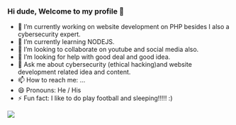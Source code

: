 ### Hi dude, Welcome to my profile 👋

- 🔭 I’m currently working on website development on PHP besides I also a cybersecurity expert.
- 🌱 I’m currently learning NODEJS.
- 👯 I’m looking to collaborate on youtube and social media also.
- 🤔 I’m looking for help with good deal and good idea.
- 💬 Ask me about cybersecurity (ethical hacking)and website development related idea and content.
- 📫 How to reach me: ...
- 😄 Pronouns: He / His
- ⚡ Fun fact: I like to do play football and sleeping!!!!! :)
<img src="https://github-readme-stats.vercel.app/api?username=s4nj18&&show_icons=true&title_color=ff&icon_color=bb2acf&text_color=daf7dc&bg_color=151515">
